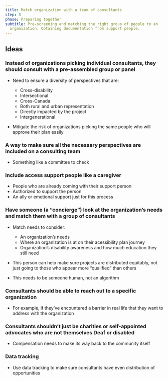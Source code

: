 ```yaml
---
title: Match organization with a team of consultants
step: 5
phase: Preparing together
subtitle: Pre-screening and matching the right group of people to an
  organization. Obtaining documentation from support people.
---
```

## Ideas

### Instead of organizations picking individual consultants, they should consult with a pre-assembled group or panel

* Need to ensure a diversity of perspectives that are:

  * Cross-disability
  * Intersectional
  * Cross-Canada
  * Both rural and urban representation
  * Directly impacted by the project
  * Intergenerational
* Mitigate the risk of organizations picking the same people who will approve their plan easily

### A way to make sure all the necessary perspectives are included on a consulting team


* Something like a committee to check

### Include access support people like a caregiver

* People who are already coming with their support person
* Authorized to support the person
* An ally or emotional support just for this process

### Have someone (a “concierge”) look at the organization’s needs and match them with a group of consultants


* Match needs to consider:

  * An organization’s needs
  * Where an organization is at on their acessibility plan journey
  * Organization’s disability awareness and how much education they still need
* This person can help make sure projects are distributed equitably, not just going to those who appear more “qualified” than others
* This needs to be someone human, not an algorithm

### Consultants should be able to reach out to a specific organization

* For example, if they’ve encountered a barrier in real life that they want to address with the organization

### Consultants shouldn’t just be charities or self-appointed advocates who are not themselves Deaf or disabled

* Compensation needs to make its way back to the community itself

### Data tracking

* Use data tracking to make sure consultants have even distribution of opportunities
